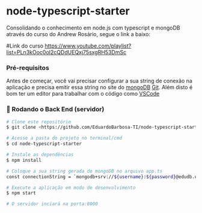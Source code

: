 # node-typescript-starter
Consolidando o conhecimento em node.js com typescript e mongoDB através do curso do Andrew Rosário, segue o link a baixo:

#Link do curso
https://www.youtube.com/playlist?list=PLn3kOoc0oI2cQDdUEQxj75sxgRH53DmSc

### Pré-requisitos

Antes de começar, você vai precisar configurar a sua string de conexão na aplicação e precisa emitir essa string no site do [mongoDB](https://mongodb.com)
[Git](https://git-scm.com). 
Além disto é bom ter um editor para trabalhar com o código como [VSCode](https://code.visualstudio.com/)

### 🎲 Rodando o Back End (servidor)

```bash
# Clone este repositório
$ git clone <https://github.com/EduardoBarbosa-TI/node-typescript-starter.git>

# Acesse a pasta do projeto no terminal/cmd
$ cd node-typescript-starter

# Instale as dependências
$ npm install

# Coloque a sua string gerada do mongoDB no arquivo app.ts
const connectionString = `mongodb+srv://${username}:${password}@edudb.uqsau8h.mongodb.net/?retryWrites=true&w=majority`;

# Execute a aplicação em modo de desenvolvimento
$ npm start

# O servidor inciará na porta:8000 
```
